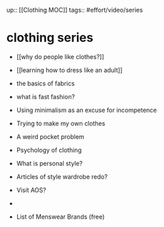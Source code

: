 up:: [[Clothing MOC]]
tags:: #effort/video/series

# clothing series



- [[why do people like clothes?]]
- [[learning how to dress like an adult]]
- the basics of fabrics
- what is fast fashion?
- Using minimalism as an excuse for incompetence
- Trying to make my own clothes
-  A weird pocket problem
- Psychology of clothing
- What is personal style?




- Articles of style wardrobe redo? 
- Visit AOS?
- 


- List of Menswear Brands (free)

